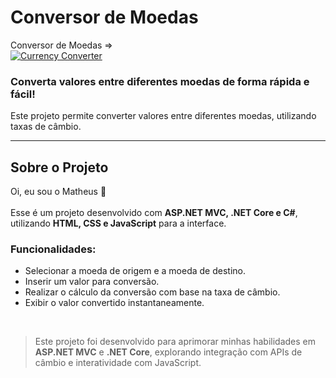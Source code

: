 # Conversor de Moedas  

Conversor de Moedas =>  
[![Currency Converter](https://img.shields.io/website-up-down-green-red/http/monip.org.svg)](coloque-o-link-do-projeto-aqui)  

### Converta valores entre diferentes moedas de forma rápida e fácil!  

Este projeto permite converter valores entre diferentes moedas, utilizando taxas de câmbio.  

<hr>  

## Sobre o Projeto  
Oi, eu sou o Matheus 👋<br>  
Esse é um projeto desenvolvido com **ASP.NET MVC, .NET Core e C#**, utilizando **HTML, CSS e JavaScript** para a interface.  

### Funcionalidades:  
- Selecionar a moeda de origem e a moeda de destino.  
- Inserir um valor para conversão.  
- Realizar o cálculo da conversão com base na taxa de câmbio.  
- Exibir o valor convertido instantaneamente.  

<br>  

> Este projeto foi desenvolvido para aprimorar minhas habilidades em **ASP.NET MVC** e **.NET Core**, explorando integração com APIs de câmbio e interatividade com JavaScript.  

